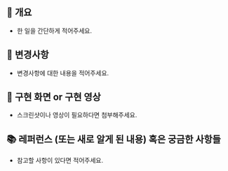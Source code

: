 ## 📌 개요
- 한 일을 간단하게 적어주세요.

## 🔀 변경사항
- 변경사항에 대한 내용을 적어주세요.

## 📸 구현 화면 or 구현 영상
- 스크린샷이나 영상이 필요하다면 첨부해주세요.

## 📚 레퍼런스 (또는 새로 알게 된 내용) 혹은 궁금한 사항들
- 참고할 사항이 있다면 적어주세요.